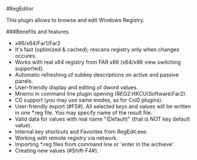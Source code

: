 #RegEditor

This plugin allows to browse and edit Windows Registry.

###Benefits and features

- x86/x64/Far1/Far2
- It's fast (optimized & cached); rescans registry only when changes occures.
- Works with real x64 registry from FAR x86 (x64/x86 view switching supported).
- Automatic refreshing of subkey descriptions on active and passive panels.
- User-friendly display and editing of dword values.
- Mnemo in command line plugin opening (REG2:HKCU\Software\Far2).
- C0 support (you may use same modes, as for Col0 plugins).
- User-friendly export (#F5#). All selected keys and values will be written in one *.reg file. You may specify name of the result file.
- Valid data for values with real name "(Default)" (that is NOT key default value).
- Internal key shortcuts and Favorites from RegEdit.exe.
- Working with remote registry via network.
- Importing *.reg files from command line or 'enter in the archieve'.
- Creating new values (#Shift-F4#).
